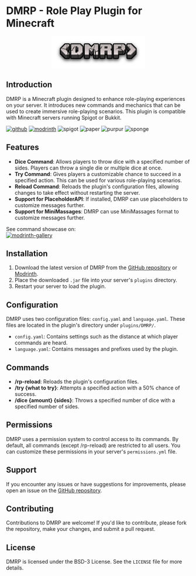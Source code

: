 # DMRP - Role Play Plugin for Minecraft

<p align="center">
    <img alt="DMRP logo" height="87" src="content/DMRP.png" title="DMRP logo" width="256"/>
</p>

## Introduction

DMRP is a Minecraft plugin designed to enhance role-playing experiences on your server. It introduces new commands and mechanics that can be used to create immersive role-playing scenarios. This plugin is compatible with Minecraft servers running Spigot or Bukkit.

[<img alt="github" height="56" src="https://cdn.jsdelivr.net/npm/@intergrav/devins-badges@3/assets/cozy/available/github_vector.svg">](https://github.com/DublikuntMux/DMRP)
[<img alt="modrinth" height="56" src="https://cdn.jsdelivr.net/npm/@intergrav/devins-badges@3/assets/cozy/available/modrinth_vector.svg">](https://modrinth.com/plugin/dmrp)
<img alt="spigot" src="https://cdn.jsdelivr.net/npm/@intergrav/devins-badges@3/assets/cozy/supported/spigot_vector.svg"/>
<img alt="paper" src="https://cdn.jsdelivr.net/npm/@intergrav/devins-badges@3/assets/cozy/supported/paper_vector.svg"/>
<img alt="purpur" src="https://cdn.jsdelivr.net/npm/@intergrav/devins-badges@3/assets/cozy/supported/purpur_vector.svg"/>
<img alt="sponge" src="https://cdn.jsdelivr.net/npm/@intergrav/devins-badges@3/assets/cozy/unsupported/sponge_vector.svg"/>

## Features

- **Dice Command**: Allows players to throw dice with a specified number of sides. Players can throw a single die or multiple dice at once.
- **Try Command**: Gives players a customizable chance to succeed in a specified action. This can be used for various role-playing scenarios.
- **Reload Command**: Reloads the plugin's configuration files, allowing changes to take effect without restarting the server.
- **Support for PlaceholderAPI**: If installed, DMRP can use placeholders to customize messages further.
- **Support for MiniMassages**: DMRP can use MiniMassages format to customize messages further.

See command showcase on:  
[<img alt="modrinth-gallery" height="56" src="https://cdn.jsdelivr.net/npm/@intergrav/devins-badges@3/assets/cozy/documentation/modrinth-gallery_vector.svg">](https://modrinth.com/plugin/dmrp/gallery)


## Installation

1. Download the latest version of DMRP from the [GitHub repository](https://github.com/DublikuntMux/DMRP) or [Modrinth](https://modrinth.com/plugin/dmrp).
2. Place the downloaded `.jar` file into your server's `plugins` directory.
3. Restart your server to load the plugin.

## Configuration

DMRP uses two configuration files: `config.yaml` and `language.yaml`. These files are located in the plugin's directory under `plugins/DMRP/`.

- `config.yaml`: Contains settings such as the distance at which player commands are heard.
- `language.yaml`: Contains messages and prefixes used by the plugin.

## Commands

- **/rp-reload**: Reloads the plugin's configuration files.
- **/try {what to try}**: Attempts a specified action with a 50% chance of success.
- **/dice {amount} {sides}**: Throws a specified number of dice with a specified number of sides.

## Permissions

DMRP uses a permission system to control access to its commands. By default, all commands (except /rp-reload) are restricted to all users. You can customize these permissions in your server's `permissions.yml` file.

## Support

If you encounter any issues or have suggestions for improvements, please open an issue on the [GitHub repository](https://github.com/DublikuntMux/DMRP/issues).

## Contributing

Contributions to DMRP are welcome! If you'd like to contribute, please fork the repository, make your changes, and submit a pull request.

## License

DMRP is licensed under the BSD-3 License. See the `LICENSE` file for more details.
